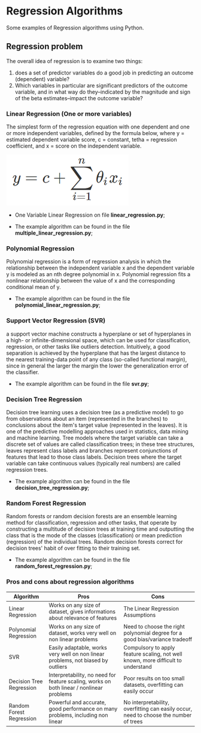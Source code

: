 # Regression Algorithms
Some examples of Regression algorithms using Python.

## Regression problem

The overall idea of regression is to examine two things: 

1. does a set of predictor variables do a good job in predicting an outcome (dependent) variable?
2. Which variables in particular are significant predictors of the outcome variable, and in what way do they–indicated by the magnitude and sign of the beta estimates–impact the outcome variable?

### Linear Regression (One or more variables)

The simplest form of the regression equation with one dependent and one or more independent variables, defined by the formula below, where y = estimated dependent variable score, c = constant, tetha = regression coefficient, and x = score on the independent variable.

![Linear Regression Equation](/images/linear_regression_equation.png)

- One Variable Linear Regression on file **linear_regression.py**;

- The example algorithm can be found in the file **multiple_linear_regression.py**;

### Polynomial Regression

Polynomial regression is a form of regression analysis in which the relationship between the independent variable x and the dependent variable y is modeled as an nth degree polynomial in x. Polynomial regression fits a nonlinear relationship between the value of x and the corresponding conditional mean of y.

- The example algorithm can be found in the file **polynomial_linear_regression.py**;

### Support Vector Regression (SVR)

a support vector machine constructs a hyperplane or set of hyperplanes in a high- or infinite-dimensional space, which can be used for classification, regression, or other tasks like outliers detection. Intuitively, a good separation is achieved by the hyperplane that has the largest distance to the nearest training-data point of any class (so-called functional margin), since in general the larger the margin the lower the generalization error of the classifier.

- The example algorithm can be found in the file **svr.py**;

### Decision Tree Regression

Decision tree learning uses a decision tree (as a predictive model) to go from observations about an item (represented in the branches) to conclusions about the item's target value (represented in the leaves). It is one of the predictive modelling approaches used in statistics, data mining and machine learning. Tree models where the target variable can take a discrete set of values are called classification trees; in these tree structures, leaves represent class labels and branches represent conjunctions of features that lead to those class labels. Decision trees where the target variable can take continuous values (typically real numbers) are called regression trees.

- The example algorithm can be found in the file **decision_tree_regression.py**;

### Random Forest Regression

Random forests or random decision forests are an ensemble learning method for classification, regression and other tasks, that operate by constructing a multitude of decision trees at training time and outputting the class that is the mode of the classes (classification) or mean prediction (regression) of the individual trees. Random decision forests correct for decision trees' habit of over fitting to their training set.

- The example algorithm can be found in the file **random_forest_regression.py**;

### Pros and cons about regression algorithms

Algorithm | Pros | Cons
------------ | ------------- | -------------
Linear Regression | Works on any size of dataset, gives informations about relevance of features | The Linear Regression Assumptions
Polynomial Regression | Works on any size of dataset, works very well on non linear problems | Need to choose the right polynomial degree for a good bias/variance tradeoff
SVR | Easily adaptable, works very well on non linear problems, not biased by outliers | Compulsory to apply feature scaling, not well known, more difficult to understand
Decision Tree Regression | Interpretability, no need for feature scaling, works on both linear / nonlinear problems | Poor results on too small datasets, overfitting can easily occur
Random Forest Regression | Powerful and accurate, good performance on many problems, including non linear | No interpretability, overfitting can easily occur, need to choose the number of trees